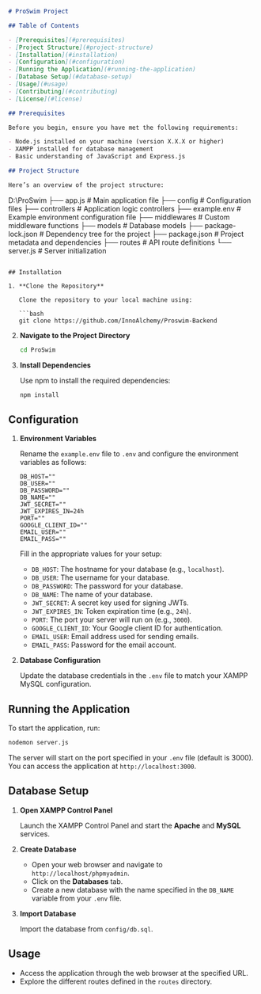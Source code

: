 ```markdown
# ProSwim Project

## Table of Contents

- [Prerequisites](#prerequisites)
- [Project Structure](#project-structure)
- [Installation](#installation)
- [Configuration](#configuration)
- [Running the Application](#running-the-application)
- [Database Setup](#database-setup)
- [Usage](#usage)
- [Contributing](#contributing)
- [License](#license)

## Prerequisites

Before you begin, ensure you have met the following requirements:

- Node.js installed on your machine (version X.X.X or higher)
- XAMPP installed for database management
- Basic understanding of JavaScript and Express.js

## Project Structure

Here’s an overview of the project structure:
```

D:\ProSwim
├── app.js # Main application file
├── config # Configuration files
├── controllers # Application logic controllers
├── example.env # Example environment configuration file
├── middlewares # Custom middleware functions
├── models # Database models
├── package-lock.json # Dependency tree for the project
├── package.json # Project metadata and dependencies
├── routes # API route definitions
└── server.js # Server initialization

````

## Installation

1. **Clone the Repository**

   Clone the repository to your local machine using:

   ```bash
   git clone https://github.com/InnoAlchemy/Proswim-Backend
````

2. **Navigate to the Project Directory**

   ```bash
   cd ProSwim
   ```

3. **Install Dependencies**

   Use npm to install the required dependencies:

   ```bash
   npm install
   ```

## Configuration

1. **Environment Variables**

   Rename the `example.env` file to `.env` and configure the environment variables as follows:

   ```env
   DB_HOST=""
   DB_USER=""
   DB_PASSWORD=""
   DB_NAME=""
   JWT_SECRET=""
   JWT_EXPIRES_IN=24h
   PORT=""
   GOOGLE_CLIENT_ID=""
   EMAIL_USER=""
   EMAIL_PASS=""
   ```

   Fill in the appropriate values for your setup:

   - `DB_HOST`: The hostname for your database (e.g., `localhost`).
   - `DB_USER`: The username for your database.
   - `DB_PASSWORD`: The password for your database.
   - `DB_NAME`: The name of your database.
   - `JWT_SECRET`: A secret key used for signing JWTs.
   - `JWT_EXPIRES_IN`: Token expiration time (e.g., `24h`).
   - `PORT`: The port your server will run on (e.g., `3000`).
   - `GOOGLE_CLIENT_ID`: Your Google client ID for authentication.
   - `EMAIL_USER`: Email address used for sending emails.
   - `EMAIL_PASS`: Password for the email account.

2. **Database Configuration**

   Update the database credentials in the `.env` file to match your XAMPP MySQL configuration.

## Running the Application

To start the application, run:

```bash
nodemon server.js
```

The server will start on the port specified in your `.env` file (default is 3000). You can access the application at `http://localhost:3000`.

## Database Setup

1. **Open XAMPP Control Panel**

   Launch the XAMPP Control Panel and start the **Apache** and **MySQL** services.

2. **Create Database**

   - Open your web browser and navigate to `http://localhost/phpmyadmin`.
   - Click on the **Databases** tab.
   - Create a new database with the name specified in the `DB_NAME` variable from your `.env` file.

3. **Import Database**

   Import the database from `config/db.sql`.

## Usage

- Access the application through the web browser at the specified URL.
- Explore the different routes defined in the `routes` directory.

```

```
